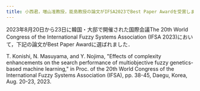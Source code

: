 ```yaml
---
title: 小西君，増山准教授，能島教授の論文がIFSA2023でBest Paper Awardを受賞しました．
---
```


2023年8月20日から23日に韓国・大邸で開催された国際会議The 20th World Congress of the International Fuzzy Systems Association (IFSA 2023)において，下記の論文がBest Paper Awardに選ばれました．

T. Konishi, N. Masuyama, and Y. Nojima, "Effects of complexity enhancements on the search performance of multiobjective fuzzy genetics-based machine learning," in Proc. of the 20th World Congress of the International Fuzzy Systems Association (IFSA), pp. 38-45, Daegu, Korea, Aug. 20-23, 2023.


